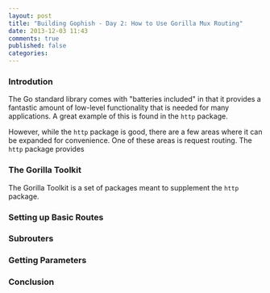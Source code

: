 ```yaml
---
layout: post
title: "Building Gophish - Day 2: How to Use Gorilla Mux Routing"
date: 2013-12-03 11:43
comments: true
published: false
categories: 
---
```


### Introdution
The Go standard library comes with "batteries included" in that it provides a fantastic amount of low-level functionality that is needed for many applications. A great example of this is found in the ```http``` package.

However, while the ```http``` package is good, there are a few areas where it can be expanded for convenience. One of these areas is request routing. The ```http``` package provides 

### The Gorilla Toolkit
The Gorilla Toolkit is a set of packages meant to supplement the ```http``` package.

### Setting up Basic Routes

### Subrouters

### Getting Parameters

### Conclusion